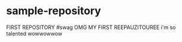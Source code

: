 sample-repository
=================

FIRST REPOSITORY #swag
OMG MY FIRST REEPAUZITOUREE i'm so talented wowwowwow
